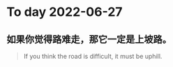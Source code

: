 
# To day 2022-06-27


## 如果你觉得路难走，那它一定是上坡路。
> If you think the road is difficult, it must be uphill.

    